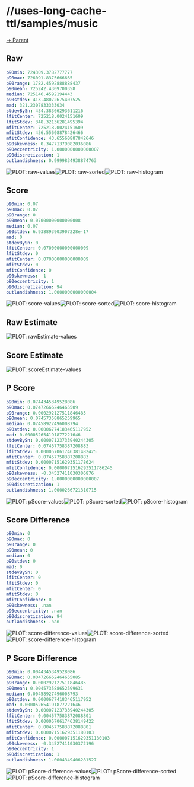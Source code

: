 
# //uses-long-cache-ttl/samples/music

[→ Parent](../..)


## Raw


```yaml
p90min: 724309.3782777777
p90max: 726091.8375666665
p90range: 1782.4592888888437
p90mean: 725242.4309700358
median: 725146.4592194443
p90stdev: 413.48072675407525
mad: 321.2307833333034
stdevBySn: 434.38366293611216
lfitCenter: 725218.0024151609
lfitStdev: 348.32136281495394
mfitCenter: 725218.0024151609
mfitStdev: 436.55608878426466
mfitConfidence: 43.65560887842646
p90skewness: 0.34771379082036086
p90eccentricity: 1.0000000000000007
p90discretization: 1
outlandishness: 0.9999834938874763

```

![PLOT: raw-values](./raw/values.svg)![PLOT: raw-sorted](./raw/sorted.svg)![PLOT: raw-histogram](./raw/histogram.svg)
## Score


```yaml
p90min: 0.07
p90max: 0.07
p90range: 0
p90mean: 0.07000000000000008
median: 0.07
p90stdev: 6.938893903907228e-17
mad: 0
stdevBySn: 0
lfitCenter: 0.07000000000000009
lfitStdev: 0
mfitCenter: 0.07000000000000009
mfitStdev: 0
mfitConfidence: 0
p90skewness: -1
p90eccentricity: 1
p90discretization: 94
outlandishness: 1.0000000000000004

```

![PLOT: score-values](./score/values.svg)![PLOT: score-sorted](./score/sorted.svg)![PLOT: score-histogram](./score/histogram.svg)
## Raw Estimate

![PLOT: rawEstimate-values](./rawEstimate/values.svg)
## Score Estimate

![PLOT: scoreEstimate-values](./scoreEstimate/values.svg)
## P Score


```yaml
p90min: 0.0744345349528086
p90max: 0.07472666246465509
p90range: 0.000292127511846485
p90mean: 0.07457358865259965
median: 0.07458927496008794
p90stdev: 0.00006774183465117952
mad: 0.000052654191877221646
stdevBySn: 0.00007123733940244305
lfitCenter: 0.07457758387208883
lfitStdev: 0.000057061746381482425
mfitCenter: 0.07457758387208883
mfitStdev: 0.00007151629351178624
mfitConfidence: 0.0000071516293511786245
p90skewness: -0.34527411030306876
p90eccentricity: 1.0000000000000007
p90discretization: 1
outlandishness: 1.0000266721310715

```

![PLOT: pScore-values](./pScore/values.svg)![PLOT: pScore-sorted](./pScore/sorted.svg)![PLOT: pScore-histogram](./pScore/histogram.svg)
## Score Difference


```yaml
p90min: 0
p90max: 0
p90range: 0
p90mean: 0
median: 0
p90stdev: 0
mad: 0
stdevBySn: 0
lfitCenter: 0
lfitStdev: 0
mfitCenter: 0
mfitStdev: 0
mfitConfidence: 0
p90skewness: .nan
p90eccentricity: .nan
p90discretization: 94
outlandishness: .nan

```

![PLOT: score-difference-values](./score-difference/values.svg)![PLOT: score-difference-sorted](./score-difference/sorted.svg)![PLOT: score-difference-histogram](./score-difference/histogram.svg)
## P Score Difference


```yaml
p90min: 0.0044345349528086
p90max: 0.004726662464655085
p90range: 0.000292127511846485
p90mean: 0.004573588652599631
median: 0.00458927496008793
p90stdev: 0.00006774183465117952
mad: 0.000052654191877221646
stdevBySn: 0.00007123733940244305
lfitCenter: 0.004577583872088801
lfitStdev: 0.00005706174638149422
mfitCenter: 0.004577583872088801
mfitStdev: 0.00007151629351180103
mfitConfidence: 0.000007151629351180103
p90skewness: -0.34527411030372196
p90eccentricity: 1
p90discretization: 1
outlandishness: 1.0004349406281527

```

![PLOT: pScore-difference-values](./pScore-difference/values.svg)![PLOT: pScore-difference-sorted](./pScore-difference/sorted.svg)![PLOT: pScore-difference-histogram](./pScore-difference/histogram.svg)